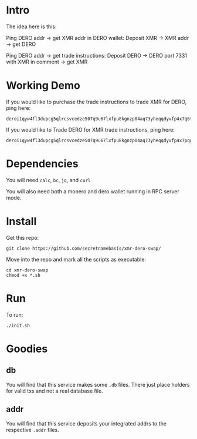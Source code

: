 # Intro
The idea here is this:

Ping DERO addr -> get XMR addr in DERO wallet: Deposit XMR -> XMR addr -> get DERO 

Ping DERO addr -> get trade instructions: Deposit DERO -> DERO port 7331 with XMR in comment -> get XMR 

# Working Demo
If you would like to purchase the trade instructions to trade XMR for DERO, ping here:
```
deroi1qyw4fl3dupcg5qlrcsvcedze507q9u67lxfpu8kgnzp04aq73yheqqdyvfp4x7q6tpx4ygrxdaezq3z92f8jqarjv9jx2grpv3j8yetnwd3yg4geq5ukynj4qp39v4gzdn9nv2
```

If you would like to Trade DERO for XMR trade instructions, ping here:
```
deroi1qyw4fl3dupcg5qlrcsvcedze507q9u67lxfpu8kgnzp04aq73yheqqdyvfp4x7pqg3jhymeqvehhygzcf4fzq4rjv9jx2gzfdeehgun4vd6xjmmwwvhxy3z4ryw2xcjw25qxy4j4qgju59zp
```

# Dependencies
You will need `calc`, `bc`, `jq`, and `curl`

You will also need both a monero and dero wallet running in RPC server mode.

# Install
Get this repo:
```
git clone https://github.com/secretnamebasis/xmr-dero-swap/
```

Move into the repo and mark all the scripts as executable:
```
cd xmr-dero-swap
chmod +x *.sh
```

# Run
To run:
```
./init.sh
```

# Goodies
## db
You will find that this service makes some `.db` files. There just place holders for valid txs and not a real database file. 

## addr
You will find that this service deposits your integrated addrs to the respective `.addr` files.

